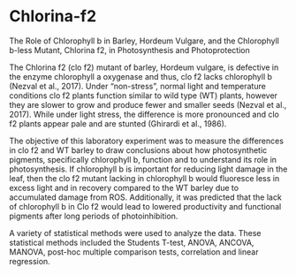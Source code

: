 # Chlorina-f2
The Role of Chlorophyll b in Barley, Hordeum Vulgare, and the Chlorophyll b-less Mutant, Chlorina f2, in Photosynthesis and Photoprotection

The Chlorina f2 (clo f2) mutant of barley, Hordeum vulgare, is defective in the enzyme chlorophyll a oxygenase and thus, clo f2 lacks chlorophyll b (Nezval et al., 2017). Under “non-stress”, normal light and temperature conditions clo f2 plants function similar to wild type (WT)  plants, however they are slower to grow and produce fewer and smaller seeds (Nezval et al., 2017). While under light stress, the difference is more pronounced and clo f2 plants appear pale and are stunted (Ghirardi et al., 1986). 

The objective of this laboratory experiment was to measure the differences in clo f2 and WT barley to draw conclusions about how photosynthetic pigments, specifically chlorophyll b, function and to understand its role in photosynthesis. If chlorophyll b is important for reducing light damage in the leaf, then the clo f2 mutant lacking in chlorophyll b would fluoresce less in excess light and in recovery compared to the WT barley due to accumulated damage from ROS. Additionally, it was predicted that the lack of chlorophyll b in Clo f2 would lead to lowered productivity and functional pigments after long periods of photoinhibition.

A variety of statistical methods were used to analyze the data. These statistical methods included the Students T-test, ANOVA, ANCOVA, MANOVA, post-hoc multiple comparison tests, correlation and linear regression.

